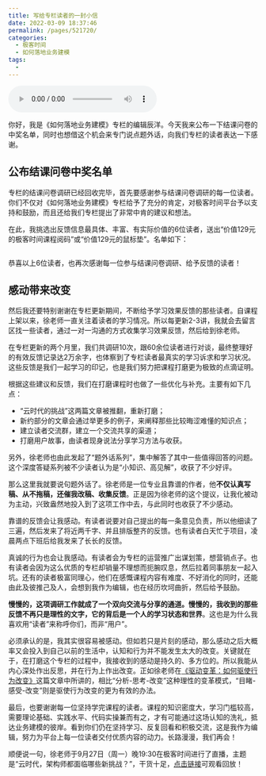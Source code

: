 ```yaml
---
title: 写给专栏读者的一封小信
date: 2022-03-09 18:37:46
permalink: /pages/521720/
categories:
  - 极客时间
  - 如何落地业务建模
tags:
  - 
---
```

<audio title="编辑手记01.写给专栏读者的一封小信" src="https://static001.geekbang.org/resource/audio/ec/a8/ec24365e52dc5b526f2f19e3ba1ed0a8.mp3" controls="controls"></audio> 
<p>你好，我是《如何落地业务建模》专栏的编辑辰洋。今天我来公布一下结课问卷的中奖名单，同时也想借这个机会来专门说点题外话，向我们专栏的读者表达一下感谢。</p><h2>公布结课问卷中奖名单</h2><p>专栏的结课问卷调研已经回收完毕，首先要感谢参与结课问卷调研的每一位读者。你们不仅对《如何落地业务建模》专栏给予了充分的肯定，对极客时间平台予以支持和鼓励，而且还给我们专栏提出了非常中肯的建议和想法。</p><p>在此，我挑选出反馈信息最具体、丰富、有实际价值的6位读者，送出“价值129元的极客时间课程阅码”或“价值129元的鼠标垫”。名单如下：</p><p><img src="https://static001.geekbang.org/resource/image/ef/a1/efa00367aca687c646623b07673035a1.png?wh=1872x1068" alt=""></p><p>恭喜以上6位读者，也再次感谢每一位参与结课问卷调研、给予反馈的读者！</p><h2>感动带来改变</h2><p>然后我还要特别谢谢在专栏更新期间，不断给予学习效果反馈的那些读者。自课程上架以来，徐老师一直关注着读者的学习情况。所以每更新2-3讲，我就会去留言区找一些读者，通过一对一沟通的方式收集学习效果反馈，然后给到徐老师。</p><p>在专栏更新的两个月里，我们共调研10次，跟60余位读者进行对谈，最终整理好的有效反馈记录达2万余字，也体察到了专栏读者最真实的学习诉求和学习状况。这些反馈是我们一起学习的印记，也是我们努力把课程打磨更为极致的点滴证明。</p><!-- [[[read_end]]] --><p>根据这些建议和反馈，我们在打磨课程时也做了一些优化与补充。主要有如下几点：</p><ul>
<li>“云时代的挑战”这两篇文章被推翻，重新打磨；</li>
<li>新约部分的文章会通过举更多的例子，来阐释那些比较晦涩难懂的知识点；</li>
<li>建立读者交流群，建立一个交流共享的渠道；</li>
<li>打磨用户故事，由读者现身说法分享学习方法与收获。</li>
</ul><p>另外，徐老师也由此发起了“题外话系列”，集中解答了其中一些值得回答的问题。这个深度答疑系列被不少读者认为是“小知识、高见解”，收获了不少好评。</p><p>那么这里我就要说句题外话了。徐老师是一位专业且靠谱的作者，他<strong>不仅认真写稿、从不拖稿，还催我改稿、收集反馈</strong>。正是因为徐老师的这个提议，让我化被动为主动，兴致盎然地投入到了这项工作中去，与此同时也收获了不少感动。</p><p>靠谱的反馈会让我感动。有读者说要对自己提出的每一条意见负责，所以他细读了三遍，然后发来了将近两千字、并且排版整齐的反馈。也有读者白天忙于项目，凌晨两点下班后给我发来了长长的反馈。</p><p>真诚的行为也会让我感动。有读者会为专栏的运营推广出谋划策，想营销点子。也有读者会因为这么优质的专栏却销量不理想而扼腕叹息，然后拉着同事朋友一起入坑。还有的读者极富同理心，他们在感慨课程内容有难度、不好消化的同时，还能由此及彼推己及人，会想到我作为编辑，也在经历坎坷曲折，然后给予鼓励。</p><p><strong>慢慢的，这项调研工作就成了一个双向交流与分享的通道。慢慢的，我收到的那些反馈不再只是理性的文字，它的背后是一个人的学习状态和世界</strong>。这也是为什么我喜欢用“读者”来称呼你们，而非“用户”。</p><p>必须承认的是，我其实很容易被感动。但如若只是片刻的感动，那么感动之后大概率又会投入到自己以前的生活中，认知和行为并不能发生太大的改变。关键就在于，在打磨这个专栏的过程中，我接收到的感动是持久的、多方位的。所以我能从内心深处作出反思，并在行为上作出改变。正如徐老师在<a href="https://mp.weixin.qq.com/s/QjogY1ljSiSKIbw0trxGhA">《驱动变革：如何驱使行为改变》</a>这篇文章中所讲的，相比“分析-思考-改变”这种理性的变革模式，“目睹-感受-改变”则是驱使行为改变的更为有效的办法。</p><p>最后，也要谢谢每一位坚持学完课程的读者。课程的知识密度大，学习门槛较高，需要理论基础、实践水平、代码实操兼而有之，才有可能通过这场认知的洗礼，抵达业务建模的彼岸。看到你们仍在坚持学习、反复回看和积极交流，这是我作为编辑，努力为平台上每一位读者交付优质内容的动力。长路漫漫，我们再会！</p><p>顺便说一句，徐老师于9月27日（周一）晚19:30在极客时间进行了直播，主题是“云时代，架构师都面临哪些新挑战？”，干货十足，<a href="https://www.bilibili.com/video/BV1Uq4y1P7nj?spm_id_from=333.999.0.0">点击链接</a>可观看回放！</p>